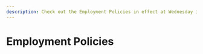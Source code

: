 ```yaml
---
description: Check out the Employment Policies in effect at Wednesday in this section.
---
```


# Employment Policies

